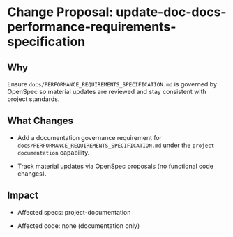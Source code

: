 # Change Proposal: update-doc-docs-performance-requirements-specification

## Why

Ensure `docs/PERFORMANCE_REQUIREMENTS_SPECIFICATION.md` is governed by OpenSpec so material updates are reviewed and stay consistent with project standards.

## What Changes

- Add a documentation governance requirement for `docs/PERFORMANCE_REQUIREMENTS_SPECIFICATION.md` under the `project-documentation` capability.

- Track material updates via OpenSpec proposals (no functional code changes).

## Impact

- Affected specs: project-documentation

- Affected code: none (documentation only)

